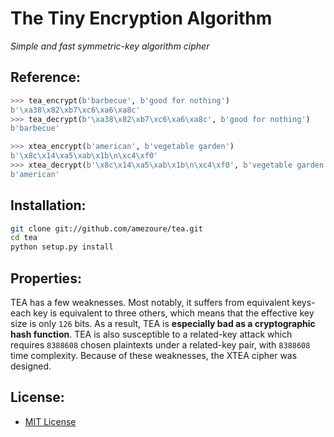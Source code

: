 # The Tiny Encryption Algorithm
_Simple and fast symmetric-key algorithm cipher_

## Reference:
```python
>>> tea_encrypt(b'barbecue', b'good for nothing')
b'\xa38\x82\xb7\xc6\xa6\xa8c'
>>> tea_decrypt(b'\xa38\x82\xb7\xc6\xa6\xa8c', b'good for nothing')
b'barbecue'

>>> xtea_encrypt(b'american', b'vegetable garden')
b'\x8c\x14\xa5\xab\x1b\n\xc4\xf0'
>>> xtea_decrypt(b'\x8c\x14\xa5\xab\x1b\n\xc4\xf0', b'vegetable garden')
b'american'
```

## Installation:
```sh
git clone git://github.com/amezoure/tea.git
cd tea
python setup.py install
```

## Properties:
TEA has a few weaknesses. Most notably, it suffers from equivalent keys-each
key is equivalent to three others, which means that the effective key size is
only `126` bits. As a result, TEA is **especially bad as a cryptographic hash
function**. TEA is also susceptible to a related-key attack which requires
`8388608` chosen plaintexts under a related-key pair, with `8388608` time
complexity. Because of these weaknesses, the XTEA cipher was designed.

## License:
* [MIT License](LICENSE.md)
